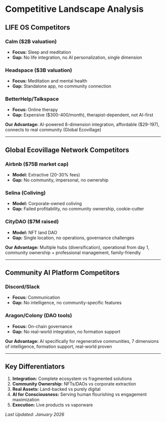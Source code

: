 # Competitive Landscape Analysis

## LIFE OS Competitors

### Calm ($2B valuation)
- **Focus:** Sleep and meditation
- **Gap:** No life integration, no AI personalization, single dimension

### Headspace ($3B valuation)
- **Focus:** Meditation and mental health
- **Gap:** Standalone app, no community connection

### BetterHelp/Talkspace
- **Focus:** Online therapy
- **Gap:** Expensive ($300-400/month), therapist-dependent, not AI-first

**Our Advantage:** AI-powered 8-dimension integration, affordable ($29-197), connects to real community (Global Ecovillage)

---

## Global Ecovillage Network Competitors

### Airbnb ($75B market cap)
- **Model:** Extractive (20-30% fees)
- **Gap:** No community, impersonal, no ownership

### Selina (Coliving)
- **Model:** Corporate-owned coliving
- **Gap:** Failed profitability, no community ownership, cookie-cutter

### CityDAO ($7M raised)
- **Model:** NFT land DAO
- **Gap:** Single location, no operations, governance challenges

**Our Advantage:** Multiple hubs (diversification), operational from day 1, community ownership + professional management, family-friendly

---

## Community AI Platform Competitors

### Discord/Slack
- **Focus:** Communication
- **Gap:** No intelligence, no community-specific features

### Aragon/Colony (DAO tools)
- **Focus:** On-chain governance
- **Gap:** No real-world integration, no formation support

**Our Advantage:** AI specifically for regenerative communities, 7 dimensions of intelligence, formation support, real-world proven

---

## Key Differentiators

1. **Integration:** Complete ecosystem vs fragmented solutions
2. **Community Ownership:** NFTs/DAOs vs corporate extraction
3. **Real Assets:** Land-backed vs purely digital
4. **AI for Consciousness:** Serving human flourishing vs engagement maximization
5. **Execution:** Live products vs vaporware

*Last Updated: January 2026*
